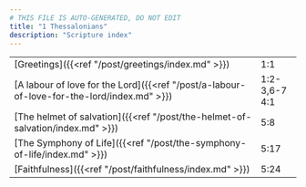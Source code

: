 ```yaml
---
# THIS FILE IS AUTO-GENERATED, DO NOT EDIT
title: "1 Thessalonians"
description: "Scripture index"
---
```


| | |
| --- | --- |
| [Greetings]({{<ref "/post/greetings/index.md" >}}) | 1:1 |
| [A labour of love for the Lord]({{<ref "/post/a-labour-of-love-for-the-lord/index.md" >}}) | 1:2-3,6-7 <br/> 4:1 |
| [The helmet of salvation]({{<ref "/post/the-helmet-of-salvation/index.md" >}}) | 5:8 |
| [The Symphony of Life]({{<ref "/post/the-symphony-of-life/index.md" >}}) | 5:17 |
| [Faithfulness]({{<ref "/post/faithfulness/index.md" >}}) | 5:24 |
